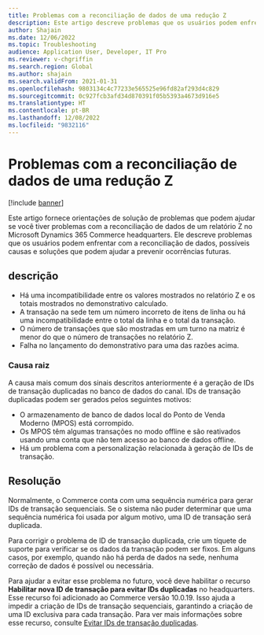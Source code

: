 ```yaml
---
title: Problemas com a reconciliação de dados de uma redução Z
description: Este artigo descreve problemas que os usuários podem enfrentar com a reconciliação de dados de um relatório Z no Commerce headquarters. Ele também descreve possíveis causas e soluções que podem ajudar a prevenir ocorrências futuras.
author: Shajain
ms.date: 12/06/2022
ms.topic: Troubleshooting
audience: Application User, Developer, IT Pro
ms.reviewer: v-chgriffin
ms.search.region: Global
ms.author: shajain
ms.search.validFrom: 2021-01-31
ms.openlocfilehash: 9803134c4c77233e565525e96fd82af293d4c829
ms.sourcegitcommit: 0c927fcb3afd34d870391f05b5393a4673d916e5
ms.translationtype: HT
ms.contentlocale: pt-BR
ms.lasthandoff: 12/08/2022
ms.locfileid: "9832116"
---
```

# <a name="issues-with-the-data-reconciliation-of-a-z-report"></a>Problemas com a reconciliação de dados de uma redução Z

[!include [banner](../../includes/banner.md)]

Este artigo fornece orientações de solução de problemas que podem ajudar se você tiver problemas com a reconciliação de dados de um relatório Z no Microsoft Dynamics 365 Commerce headquarters. Ele descreve problemas que os usuários podem enfrentar com a reconciliação de dados, possíveis causas e soluções que podem ajudar a prevenir ocorrências futuras.

## <a name="description"></a>descrição

- Há uma incompatibilidade entre os valores mostrados no relatório Z e os totais mostrados no demonstrativo calculado.
- A transação na sede tem um número incorreto de itens de linha ou há uma incompatibilidade entre o total da linha e o total da transação.
- O número de transações que são mostradas em um turno na matriz é menor do que o número de transações no relatório Z.
- Falha no lançamento do demonstrativo para uma das razões acima.

### <a name="root-cause"></a>Causa raiz

A causa mais comum dos sinais descritos anteriormente é a geração de IDs de transação duplicadas no banco de dados do canal. IDs de transação duplicadas podem ser gerados pelos seguintes motivos:

- O armazenamento de banco de dados local do Ponto de Venda Moderno (MPOS) está corrompido.
- Os MPOS têm algumas transações no modo offline e são reativados usando uma conta que não tem acesso ao banco de dados offline.
- Há um problema com a personalização relacionada à geração de IDs de transação.

## <a name="resolution"></a>Resolução

Normalmente, o Commerce conta com uma sequência numérica para gerar IDs de transação sequenciais. Se o sistema não puder determinar que uma sequência numérica foi usada por algum motivo, uma ID de transação será duplicada. 

Para corrigir o problema de ID de transação duplicada, crie um tíquete de suporte para verificar se os dados da transação podem ser fixos. Em alguns casos, por exemplo, quando não há perda de dados na sede, nenhuma correção de dados é possível ou necessária.

Para ajudar a evitar esse problema no futuro, você deve habilitar o recurso **Habilitar nova ID de transação para evitar IDs duplicadas** no headquarters. Esse recurso foi adicionado ao Commerce versão 10.0.19. Isso ajuda a impedir a criação de IDs de transação sequenciais, garantindo a criação de uma ID exclusiva para cada transação. Para ver mais informações sobre esse recurso, consulte [Evitar IDs de transação duplicadas](../channel-setup-retail.md#ensure-unique-transaction-ids).
